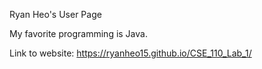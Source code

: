 Ryan Heo's User Page 

My favorite programming is Java.

Link to website: https://ryanheo15.github.io/CSE_110_Lab_1/